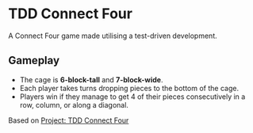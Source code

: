 # TDD Connect Four

A Connect Four game made utilising a test-driven development.

## Gameplay

- The cage is **6-block-tall** and **7-block-wide**.
- Each player takes turns dropping pieces to the bottom of the cage.
- Players win if they manage to get 4 of their pieces consecutively in a row, column, or along a diagonal.

Based on [Project: TDD Connect Four](https://www.theodinproject.com/courses/ruby-programming/lessons/testing-your-ruby-code)
